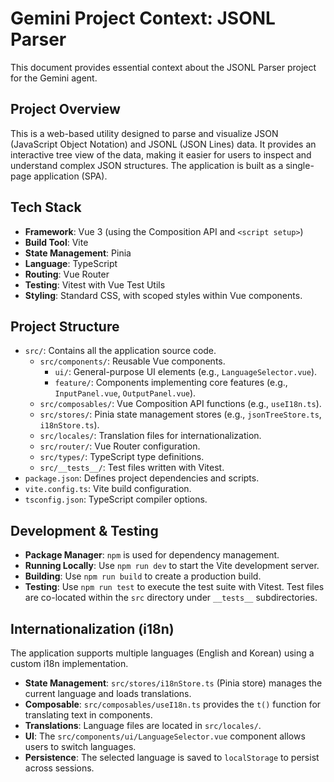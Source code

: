 # Gemini Project Context: JSONL Parser

This document provides essential context about the JSONL Parser project for the Gemini agent.

## Project Overview

This is a web-based utility designed to parse and visualize JSON (JavaScript Object Notation) and JSONL (JSON Lines) data. It provides an interactive tree view of the data, making it easier for users to inspect and understand complex JSON structures. The application is built as a single-page application (SPA).

## Tech Stack

- **Framework**: Vue 3 (using the Composition API and `<script setup>`)
- **Build Tool**: Vite
- **State Management**: Pinia
- **Language**: TypeScript
- **Routing**: Vue Router
- **Testing**: Vitest with Vue Test Utils
- **Styling**: Standard CSS, with scoped styles within Vue components.

## Project Structure

- `src/`: Contains all the application source code.
  - `src/components/`: Reusable Vue components.
    - `ui/`: General-purpose UI elements (e.g., `LanguageSelector.vue`).
    - `feature/`: Components implementing core features (e.g., `InputPanel.vue`, `OutputPanel.vue`).
  - `src/composables/`: Vue Composition API functions (e.g., `useI18n.ts`).
  - `src/stores/`: Pinia state management stores (e.g., `jsonTreeStore.ts`, `i18nStore.ts`).
  - `src/locales/`: Translation files for internationalization.
  - `src/router/`: Vue Router configuration.
  - `src/types/`: TypeScript type definitions.
  - `src/__tests__/`: Test files written with Vitest.
- `package.json`: Defines project dependencies and scripts.
- `vite.config.ts`: Vite build configuration.
- `tsconfig.json`: TypeScript compiler options.

## Development & Testing

- **Package Manager**: `npm` is used for dependency management.
- **Running Locally**: Use `npm run dev` to start the Vite development server.
- **Building**: Use `npm run build` to create a production build.
- **Testing**: Use `npm run test` to execute the test suite with Vitest. Test files are co-located within the `src` directory under `__tests__` subdirectories.

## Internationalization (i18n)

The application supports multiple languages (English and Korean) using a custom i18n implementation.

- **State Management**: `src/stores/i18nStore.ts` (Pinia store) manages the current language and loads translations.
- **Composable**: `src/composables/useI18n.ts` provides the `t()` function for translating text in components.
- **Translations**: Language files are located in `src/locales/`.
- **UI**: The `src/components/ui/LanguageSelector.vue` component allows users to switch languages.
- **Persistence**: The selected language is saved to `localStorage` to persist across sessions.
